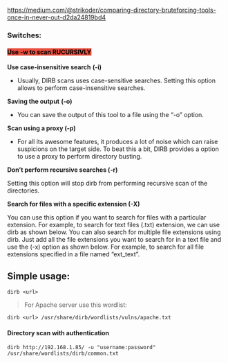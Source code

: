 
https://medium.com/@strikoder/comparing-directory-bruteforcing-tools-once-in-never-out-d2da24819bd4


### **Switches:**

####  <mark style="background: #e74c3c;">**Use -w to scan RUCURSIVLY**</mark>

**Use case-insensitive search** **(-i)**

- Usually, DIRB scans uses case-sensitive searches. Setting this option allows to perform case-insensitive searches.


**Saving the output** **(-o)**

- You can save the output of this tool to a file using the “-o” option.



**Scan using a proxy (-p)**

- For all its awesome features, it produces a lot of noise which can raise suspicions on the target side. To beat this a bit, DIRB provides a option to use a proxy to perform directory busting.


**Don’t perform recursive searches (-r)**

Setting this option will stop dirb from performing recursive scan of the directories.


**Search for files with a specific extension (-X)**

You can use this option if you want to search for files with a particular extension. For example, to search for text files (.txt) extension, we can use dirb as shown below.
You can also search for multiple file extensions using dirb. Just add all the file extensions you want to search for in a text file and use the (-x) option as shown below. For example, to search for all file extensions specified in a file named “ext_text”.




## **Simple usage:**

	dirb <url>


> For Apache server use this wordlist:

	dirb <url> /usr/share/dirb/wordlists/vulns/apache.txt




#### **Directory scan with authentication** 

	dirb http://192.168.1.85/ -u "username:password" /usr/share/wordlists/dirb/common.txt